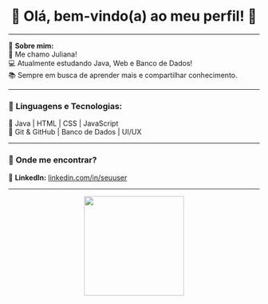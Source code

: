 <h1 align="center"> 🌸 Olá, bem-vindo(a) ao meu perfil! 🌸 </h1>

---

💖 **Sobre mim:**  
🌸 Me chamo Juliana!  
💻 Atualmente estudando Java, Web e Banco de Dados!  
📚 Sempre em busca de aprender mais e compartilhar conhecimento.  

---

### 🌺 **Linguagens e Tecnologias:**  
🌷 Java | HTML | CSS | JavaScript  
🌷 Git & GitHub | Banco de Dados | UI/UX  

---

### 🎀 **Onde me encontrar?**  
📌 **LinkedIn:** [linkedin.com/in/seuuser](https://linkedin.com/in/seuuser)  

---

<p align="center">
<img src="https://raw.githubusercontent.com/JulianaFurlan/JulianaFurlan/main/Imagem do WhatsApp de 2025-03-23 à(s) 18.53.17_a7d0feba.jpg" width="200px" border-radius="50%">
</p>


